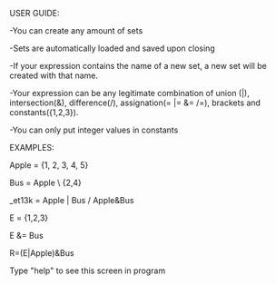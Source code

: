USER GUIDE:

-You can create any amount of sets

-Sets are automatically loaded and saved upon closing

-If your expression contains the name of a new set, 
a new set will be created with that name.

-Your expression can be any legitimate combination of 
union (|), intersection(&), difference(/), 
assignation(= |= &= /=), brackets and constants({1,2,3}).

-You can only put integer values in constants

EXAMPLES:

Apple = {1, 2, 3, 4, 5}

Bus = Apple \ {2,4}

_et13k = Apple | Bus / Apple&Bus

E = {1,2,3}

E &= Bus

R=(E|Apple)&Bus


Type "help" to see this screen in program
